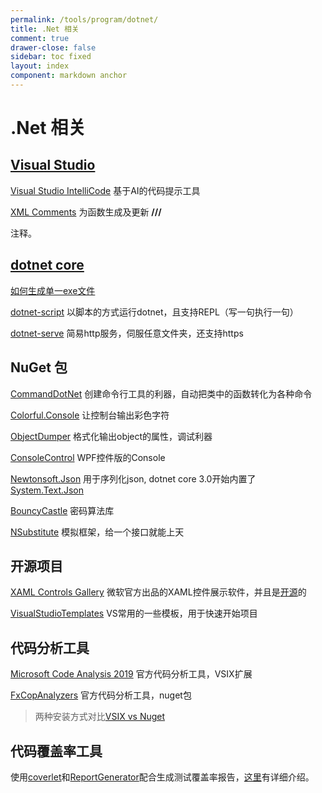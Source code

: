 ```yaml
---
permalink: /tools/program/dotnet/
title: .Net 相关
comment: true
drawer-close: false
sidebar: toc fixed
layout: index
component: markdown anchor
---
```


# .Net 相关

## [Visual Studio](https://visualstudio.microsoft.com/zh-hans/downloads/)

[Visual Studio IntelliCode](https://marketplace.visualstudio.com/items?itemName=VisualStudioExptTeam.VSIntelliCode) 基于AI的代码提示工具

[XML Comments](https://marketplace.visualstudio.com/items?itemName=UwePhilipps.XMLComments) 为函数生成及更新 **/// <Summary>** 注释。

## [dotnet core](https://dotnet.microsoft.com/download)

[如何生成单一exe文件](/posts/dotnet-publish-single-file)

[dotnet-script](https://github.com/filipw/dotnet-script) 以脚本的方式运行dotnet，且支持REPL（写一句执行一句）

[dotnet-serve](https://github.com/natemcmaster/dotnet-serve) 简易http服务，伺服任意文件夹，还支持https

## NuGet 包

[CommandDotNet](https://bilal-fazlani.github.io/commanddotnet/) 创建命令行工具的利器，自动把类中的函数转化为各种命令

[Colorful.Console](http://colorfulconsole.com/) 让控制台输出彩色字符

[ObjectDumper](https://github.com/thomasgalliker/ObjectDumper) 格式化输出object的属性，调试利器

[ConsoleControl](https://github.com/dwmkerr/consolecontrol) WPF控件版的Console

[Newtonsoft.Json](https://www.newtonsoft.com/json) 用于序列化json, dotnet core 3.0开始内置了[System.Text.Json](https://docs.microsoft.com/en-us/dotnet/api/system.text.json?view=netcore-3.1)

[BouncyCastle](https://www.nuget.org/packages/Portable.BouncyCastle) 密码算法库

[NSubstitute](https://nsubstitute.github.io/) 模拟框架，给一个接口就能上天

## 开源项目

[XAML Controls Gallery](https://www.microsoft.com/en-us/p/xaml-controls-gallery/9msvh128x2zt) 微软官方出品的XAML控件展示软件，并且是[开源](https://github.com/Microsoft/Xaml-Controls-Gallery/)的

[VisualStudioTemplates](https://github.com/XUJINKAI/VisualStudioTemplates) VS常用的一些模板，用于快速开始项目

## 代码分析工具

[Microsoft Code Analysis 2019](https://marketplace.visualstudio.com/items?itemName=VisualStudioPlatformTeam.MicrosoftCodeAnalysis2019) 官方代码分析工具，VSIX扩展

[FxCopAnalyzers](https://www.nuget.org/packages/Microsoft.CodeAnalysis.FxCopAnalyzers) 官方代码分析工具，nuget包

> 两种安装方式对比[VSIX vs Nuget](https://docs.microsoft.com/zh-cn/visualstudio/code-quality/roslyn-analyzers-overview?view=vs-2019#nuget-package-versus-vsix-extension)

## 代码覆盖率工具

使用[coverlet](https://github.com/tonerdo/coverlet)和[ReportGenerator](https://github.com/danielpalme/ReportGenerator)配合生成测试覆盖率报告，[这里](/posts/test-coverage-in-dotnet)有详细介绍。
